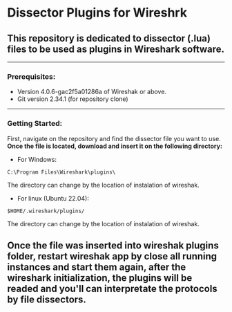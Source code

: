 # Dissector Plugins for Wireshrk

## This repository is dedicated to dissector (.lua) files to be used as plugins in Wireshark software. 

---
### Prerequisites: 

- Version 4.0.6-gac2f5a01286a of Wireshak or above.
- Git version 2.34.1 (for repository clone)

--- 
### Getting Started: 

First, navigate on the repository and find the dissector file you want to use. **Once the file is located, download and insert it on the following directory:**

- For Windows:
```
C:\Program Files\Wireshark\plugins\
```
The directory can change by the location of instalation of wireshak. 

- For linux (Ubuntu 22.04):

```
$HOME/.wireshark/plugins/
```
The directory can change by the location of instalation of wireshak. 

Once the file was inserted into wireshak plugins folder, restart wireshak app by close all running instances and start them again, after the wireshark initialization, the plugins will be readed and you'll can interpretate the protocols by file dissectors. 
---
